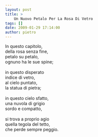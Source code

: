 ```yaml
---
layout: post
title: >
    Un Nuovo Petalo Per La Rosa Di Vetro
tags: []
date: 2009-01-29 17:14:00
author: pietro
---
```

In questo capitolo,<br/>della rosa senza fine,<br/>petalo su petalo,<br/>ognuno ha le sue spine;<br/><br/>in questo disperato<br/>indice di vetro,<br/>al cielo puntato,<br/>la statua di pietra;<br/><br/>in questo cielo sfatto,<br/>una nuvola di grigio<br/>sordo e compatto,<br/><br/>si trova a proprio agio<br/>quella tegola del tetto,<br/>che perde sempre peggio.
